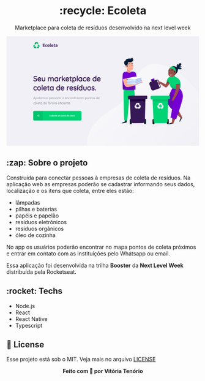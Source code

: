 <div align='center'> 
    <h1> :recycle: Ecoleta </h1>
    <p> Marketplace para coleta de resíduos desenvolvido na next level week </p>
    <img src='./tmp/home.png' alt='ecoleta'>
</div>

<h2> :zap: Sobre o projeto </h2>
<p> Construída para conectar pessoas à empresas de coleta de resíduos. Na aplicação web as empresas poderão se cadastrar informando seus dados, localização e os ítens que coleta, entre eles estão: </p>
<ul>
    <li> lâmpadas</li>
    <li> pilhas e baterias </li>
    <li> papéis e papelão </li>
    <li> resíduos eletrônicos </li>
    <li> resíduos orgânicos </li>
    <li> óleo de cozinha </li>
</ul>
<p> No app os usuários poderão encontrar no mapa pontos de coleta próximos e entrar em contato com as instituições pelo Whatsapp ou email. </p>

<p> Essa aplicação foi desenvolvida na trilha <strong>Booster</strong> da <strong>Next Level Week</strong> distribuída pela Rocketseat.</p>

<h2> :rocket: Techs </h2>
<ul>
    <li>Node.js</li>
    <li>React</li>
    <li>React Native</li>
    <li>Typescript</li>
</ul>

<h2> 📗 License </h2>
<p> Esse projeto está sob o MIT. Veja mais no arquivo <a href='./LICENSE'>LICENSE</a></p>

<div align='center'><strong>Feito com 💚 por Vitória Tenório</strong></div>

